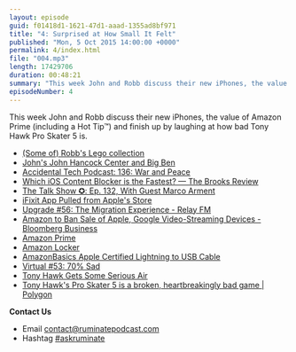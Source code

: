 ```yaml
---
layout: episode
guid: f01418d1-1621-47d1-aaad-1355ad8bf971
title: "4: Surprised at How Small It Felt"
published: "Mon, 5 Oct 2015 14:00:00 +0000"
permalink: 4/index.html
file: "004.mp3"
length: 17429706
duration: 00:48:21
summary: "This week John and Robb discuss their new iPhones, the value of Amazon Prime (including a Hot Tip™) and finish up by laughing at how bad Tony Hawk Pro Skater 5 is."
episodeNumber: 4
---
```


This week John and Robb discuss their new iPhones, the value of Amazon Prime (including a Hot Tip™) and finish up by laughing at how bad Tony Hawk Pro Skater 5 is.

*   [(Some of) Robb's Lego collection](https://twitter.com/rmlewisuk/status/650279934594809857)
*   [John's John Hancock Center and Big Ben](http://rbbl.ws/shr/15/hchKT0jMzY.jpg)
*   [Accidental Tech Podcast: 136: War and Peace](http://atp.fm/episodes/136)
*   [Which iOS Content Blocker is the Fastest? — The Brooks Review](https://brooksreview.net/2015/09/content-blocker-test/)
*   [The Talk Show ✪: Ep. 132, With Guest Marco Arment](https://daringfireball.net/thetalkshow/2015/10/03/ep-132)
*   [iFixit App Pulled from Apple's Store](http://ifixit.org/blog/7401/ifixit-app-pulled/)
*   [Upgrade #56: The Migration Experience - Relay FM](http://www.relay.fm/upgrade/56)
*   [Amazon to Ban Sale of Apple, Google Video-Streaming Devices - Bloomberg Business](http://www.bloomberg.com/news/articles/2015-10-01/amazon-will-ban-sale-of-apple-google-video-streaming-devices)
*   [Amazon Prime](http://www.amazon.com/prime?)
*   [Amazon Locker](http://www.wired.com/images_blogs/business/2012/08/080712-AMAZON-LOCKER-005edit.jpg)
*   [AmazonBasics Apple Certified Lightning to USB Cable](http://www.amazon.co.uk/AmazonBasics-Apple-Certified-Lightning-Cable/dp/B00B3OA7R8/ref=sr_1_2?ie=UTF8&qid=1443961009&sr=8-2&keywords=amazon+basics+lightning)
*   [Virtual #53: 70% Sad](https://www.relay.fm/virtual/53)
*   [Tony Hawk Gets Some Serious Air](http://kotaku.com/tony-hawk-gets-some-serious-air-1734109797)
*   [Tony Hawk's Pro Skater 5 is a broken, heartbreakingly bad game | Polygon](http://www.polygon.com/2015/9/29/9420105/tony-hawks-pro-skater-5-glitch-video-gameplay-overview)

**Contact Us**

*   Email contact@ruminatepodcast.com
*   Hashtag [#askruminate](https://twitter.com/search?q=askruminate)
